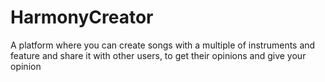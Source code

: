 # HarmonyCreator
A platform where you can create songs with a multiple of instruments and feature and share it with other users, to get their opinions and give your opinion
